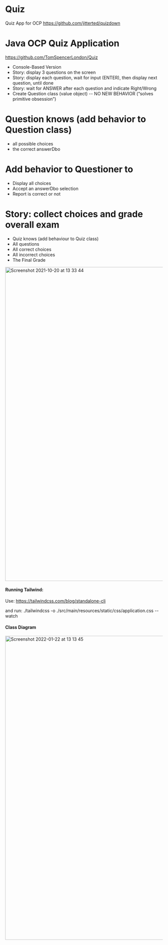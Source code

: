 # Quiz
Quiz App for OCP
https://github.com/jitterted/quizdown


# Java OCP Quiz Application

https://github.com/TomSpencerLondon/Quiz
- Console-Based Version
- Story: display 3 questions on the screen
- Story: display each question, wait for input (ENTER), then display next question, until done
- Story: wait for ANSWER after each question and indicate Right/Wrong
- Create Question class (value object) -- NO NEW BEHAVIOR (“solves primitive obsession”)

# Question knows (add behavior to Question class)
- all possible choices
- the correct answerDbo

# Add behavior to Questioner to
- Display all choices
- Accept an answerDbo selection
- Report is correct or not

# Story: collect choices and grade overall exam
- Quiz knows (add behaviour to Quiz class) 
- All questions
- All correct choices
- All incorrect choices
- The Final Grade

<img width="1002" alt="Screenshot 2021-10-20 at 13 33 44" src="https://user-images.githubusercontent.com/27693622/138093618-1148ab61-49c5-43f9-8bb6-a597f76b177b.png">


#### Running Tailwind:
Use:
https://tailwindcss.com/blog/standalone-cli

and run:
./tailwindcss -o ./src/main/resources/static/css/application.css --watch 

#### Class Diagram
<img width="970" alt="Screenshot 2022-01-22 at 13 13 45" src="https://user-images.githubusercontent.com/27693622/150639932-a91ef97d-8af8-44a7-802d-49bf33ed5777.png">
